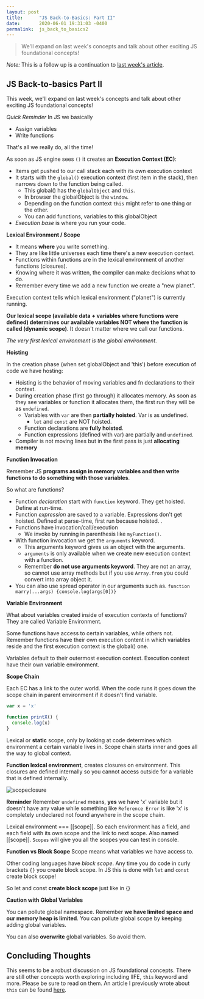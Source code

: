 ```yaml
---
layout: post
title:      "JS Back-to-Basics: Part II"
date:       2020-06-01 19:31:03 -0400
permalink:  js_back_to_basics2
---
```


> We'll expand on last week's concepts and talk about other exciting JS foundational concepts!

*Note:* This is a follow up is a continuation to [last week's article](http://fbohz.com/js_back_to_basics1).


## JS Back-to-basics Part II

This week, we'll expand on last week's concepts and talk about other exciting JS foundational concepts!

*Quick Reminder*
In JS we basically
- Assign variables
- Write functions

That's all we really do, all the time!

As soon as JS engine sees `()` it creates an **Execution Context (EC)**:
- Items get pushed to our call stack each with its own execution context
- It starts with the `global()` execution context (first item in the stack), then narrows down to the function being called.
  - This global() has the `globalObject` and `this`.
  - In browser the globalObject is the `window`.
  - Depending on the function context `this` might refer to one thing or the other.
  - You can add functions, variables to this globalObject
- *Execution base* is where you run your code.

**Lexical Environment / Scope**
- It means **where** you write something.
- They are like little universes each time there's a new execution context.
- Functions within functions are in the lexical environment of another functions (closures).
- Knowing where it was written, the compiler can make decisions what to do.
- Remember every time we add a new function we create a "new planet".

Execution context tells which lexical environment ("planet") is currently running.

**Our lexical scope (available data + variables where functions were defined) determines our available variables NOT where the function is called (dynamic scope)**. It doesn't matter where we call our functions.

*The very first lexical environment is the global environment*.

**Hoisting**

In the creation phase (when set globalObject and 'this') before execution of code we have hosting:
- Hoisting is the behavior of moving variables and fn declarations to their context.
- During creation phase (first go through) it allocates memory. As soon as they see variables or function it allocates them, the first run they will be as `undefined`.
  - Variables with `var` are then **partially hoisted**. Var is as undefined.
    - `let` and `const` are NOT hoisted.
  - Function declarations are **fully hoisted**.
  - Function expressions (defined with var) are partially and `undefined`.
- Compiler is not moving lines but in the first pass is just **allocating memory**


**Function Invocation**

Remember JS **programs assign in memory variables and then write functions to do something with those variables**.

So what are functions?
- Function *declaration* start with `function` keyword. They get hoisted. Define at run-time.
- Function *expression* are saved to a variable. Expressions don't get hoisted. Defined at parse-time, first run because hoisted.  . 
- Functions have invocation/call/execution
  - We invoke by running in parenthesis like `myFunction()`.
- With function invocation we get the `arguments` keyword.
  - This arguments keyword gives us an object with the arguments.
  - `arguments` is only available when we create new execution context with a function.
  - Remember **do not use arguments keyword**. They are not an array, so cannot use array methods but if you use `Array.from` you could convert into array object it.
- You can also use spread operator in our arguments such as. `function marry(...args) {console.log(args[0])}`

**Variable Environment**

What about variables created inside of execution contexts of functions? They are called Variable Environment.

Some functions have access to certain variables, while others not. Remember functions have their own execution content in which variables reside and the first execution context is the global() one. 

Variables default to their outermost execution context. Execution context have their own variable environment.

**Scope Chain**

Each EC has a link to the outer world. When the code runs it goes down the scope chain in parent environment if it doesn't find variable.

```js
var x = 'x'

function printX() {
  console.log(x)
}

```
Lexical or **static** scope, only by looking at code determines  which environment a certain variable lives in. Scope chain starts inner and goes all the way to global context.

**Function lexical environment**, creates closures on environment.  This closures are defined internally so you cannot access outside for a variable that is defined internally. 


![scopeclosure](https://user-images.githubusercontent.com/15071636/81589013-b0d2f880-937e-11ea-9b06-0e95b6118953.png)

**Reminder**
Remember `undefined` means, **yes** we have 'x' variable but it doesn't have any value while something like `Reference Error` is like 'x' is completely undeclared not found anywhere in the scope chain.

Lexical environment === [[scope]]. So each environment has a field, and each field with its own scope and the link to next scope. Also named [[scope]]. `Scopes` will give you all the scopes you can test in console.

**Function vs Block Scope**
Scope means what variables we have access to.

Other coding languages have *block scope*. Any time you do code in curly brackets `{}` you create block scope. In JS this is done with `let` and `const` create block scope!

So let and const **create block scope** just like in {}

**Caution with Global Variables**

You can pollute global namespace. Remember **we have limited space and our memory heap is limited**. You can pollute global scope by keeping adding global variables.

You can also **overwrite** global variables. So avoid them.

## Concluding Thoughts

This seems to be a robust discussion on JS foundational concepts. There are still other concepts worth exploring including IIFE, `this` keyword and more. Please be sure to read on them. An article I previously wrote about `this` can be found [here](https://medium.com/swlh/javascript-this-a-quick-example-regular-arrow-functions-and-methods-95fdfae01c98).
